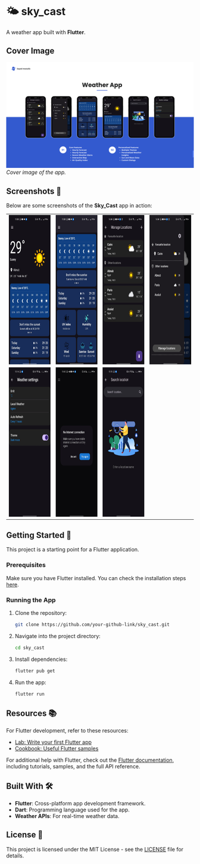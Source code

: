 # 🌤️ sky_cast

A weather app built with **Flutter**.

## Cover Image

![Cover](https://github.com/sayedmostaf/SkyCast/blob/main/screenshots/cover.png)  
*Cover image of the app.*

## Screenshots 📸

Below are some screenshots of the **Sky_Cast** app in action:

<table>
  <tr>
    <td><img src="https://github.com/sayedmostaf/SkyCast/blob/main/screenshots/1.jpeg" alt="Screenshot 1" width="200" height="400"/></td>
    <td><img src="https://github.com/sayedmostaf/SkyCast/blob/main/screenshots/2.jpeg" alt="Screenshot 2" width="200" height="400"/></td>
    <td><img src="https://github.com/sayedmostaf/SkyCast/blob/main/screenshots/3.jpeg" alt="Screenshot 3" width="200" height="400"/></td>
    <td><img src="https://github.com/sayedmostaf/SkyCast/blob/main/screenshots/4.jpeg" alt="Screenshot 4" width="200" height="400"/></td>
  </tr>
  <tr>
    <td><img src="https://github.com/sayedmostaf/SkyCast/blob/main/screenshots/5.jpeg" alt="Screenshot 5" width="200" height="400"/></td>
    <td><img src="https://github.com/sayedmostaf/SkyCast/blob/main/screenshots/6.jpeg" alt="Screenshot 6" width="200" height="400"/></td>
    <td><img src="https://github.com/sayedmostaf/SkyCast/blob/main/screenshots/7.jpeg" alt="Screenshot 7" width="200" height="400"/></td>
  </tr>
</table>

## Getting Started 🚀

This project is a starting point for a Flutter application.

### Prerequisites

Make sure you have Flutter installed. You can check the installation steps [here](https://docs.flutter.dev/get-started/install).

### Running the App

1. Clone the repository:

    ```bash
    git clone https://github.com/your-github-link/sky_cast.git
    ```

2. Navigate into the project directory:

    ```bash
    cd sky_cast
    ```

3. Install dependencies:

    ```bash
    flutter pub get
    ```

4. Run the app:

    ```bash
    flutter run
    ```

## Resources 📚

For Flutter development, refer to these resources:
- [Lab: Write your first Flutter app](https://docs.flutter.dev/get-started/codelab)
- [Cookbook: Useful Flutter samples](https://docs.flutter.dev/cookbook)

For additional help with Flutter, check out the [Flutter documentation](https://docs.flutter.dev/), including tutorials, samples, and the full API reference.

## Built With 🛠️
- **Flutter**: Cross-platform app development framework.
- **Dart**: Programming language used for the app.
- **Weather APIs**: For real-time weather data.

## License 📜
This project is licensed under the MIT License - see the [LICENSE](LICENSE) file for details.
